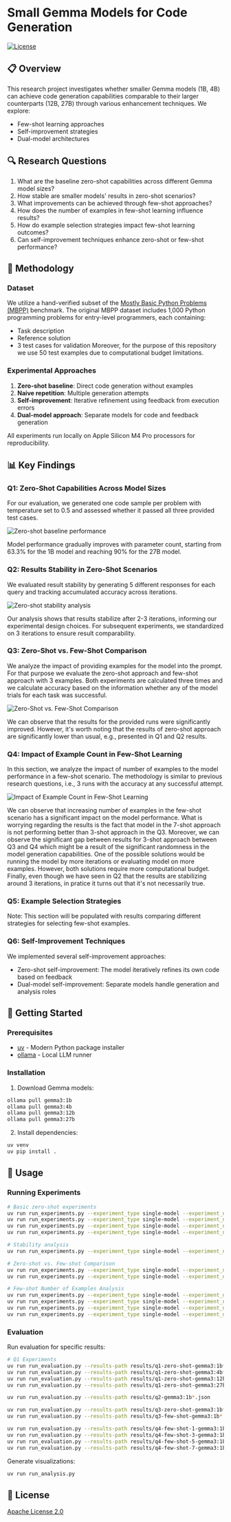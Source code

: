 # Small Gemma Models for Code Generation

[![License](https://img.shields.io/badge/License-Apache%202.0-blue.svg)](LICENSE)

## 📋 Overview

This research project investigates whether smaller Gemma models (1B, 4B) can achieve code generation capabilities comparable to their larger counterparts (12B, 27B) through various enhancement techniques. We explore:

- Few-shot learning approaches
- Self-improvement strategies
- Dual-model architectures

## 🔍 Research Questions

1. What are the baseline zero-shot capabilities across different Gemma model sizes?
2. How stable are smaller models' results in zero-shot scenarios?
3. What improvements can be achieved through few-shot approaches?
4. How does the number of examples in few-shot learning influence results?
5. How do example selection strategies impact few-shot learning outcomes?
6. Can self-improvement techniques enhance zero-shot or few-shot performance?

## 🧪 Methodology

### Dataset

We utilize a hand-verified subset of the [Mostly Basic Python Problems (MBPP)](https://github.com/google-research/google-research/tree/master/mbpp) benchmark. The original MBPP dataset includes 1,000 Python programming problems for entry-level programmers, each containing:
- Task description
- Reference solution
- 3 test cases for validation
Moreover, for the purpose of this repository we use 50 test examples due to computational budget limitations.

### Experimental Approaches

1. **Zero-shot baseline**: Direct code generation without examples
2. **Naive repetition**: Multiple generation attempts
3. **Self-improvement**: Iterative refinement using feedback from execution errors
4. **Dual-model approach**: Separate models for code and feedback generation

All experiments run locally on Apple Silicon M4 Pro processors for reproducibility.

## 📊 Key Findings

### Q1: Zero-Shot Capabilities Across Model Sizes

For our evaluation, we generated one code sample per problem with temperature set to $0.5$ and assessed whether it passed all three provided test cases.

![Zero-shot baseline performance](figures/Q1_baselines.png)

Model performance gradually improves with parameter count, starting from 63.3% for the 1B model and reaching 90% for the 27B model.

### Q2: Results Stability in Zero-Shot Scenarios

We evaluated result stability by generating 5 different responses for each query and tracking accumulated accuracy across iterations.

![Zero-shot stability analysis](figures/Q2_stability.png)

Our analysis shows that results stabilize after 2-3 iterations, informing our experimental design choices. For subsequent experiments, we standardized on 3 iterations to ensure result comparability.

### Q3: Zero-Shot vs. Few-Shot Comparison
We analyze the impact of providing examples for the model into the prompt. For that purpose we evaluate the zero-shot approach and few-shot approach with 3 examples. Both experiments are calculated three times and we calculate accuracy based on the information whether any of the model trials for each task was successful.

![Zero-Shot vs. Few-Shot Comparison](figures/Q3_few_shot_improvement.png)

We can observe that the results for the provided runs were significantly improved. However, it's worth noting that the results of zero-shot approach are significantly lower than usual, e.g., presented in Q1 and Q2 results.


### Q4: Impact of Example Count in Few-Shot Learning
In this section, we analyze the impact of number of examples to the model performance in a few-shot scenario. The methodology is similar to previous research questions, i.e., 3 runs with the accuracy at any successful attempt.

![Impact of Example Count in Few-Shot Learning](figures/Q4_few_shot_number_of_examples.png)

We can observe that increasing number of examples in the few-shot scenario has a significant impact on the model performance. What is worrying regarding the results is the fact that model in the 7-shot approach is not performing better than 3-shot approach in the Q3. Moreover, we can observe the significant gap between results for 3-shot approach between Q3 and Q4 which might be a result of the significant randomness in the model generation capabilities. One of the possible solutions would be running the model by more iterations or evaluating model on more examples. However, both solutions require more computational budget. Finally, even though we have seen in Q2 that the results are stabilizing around 3 iterations, in pratice it turns out that it's not necessarily true.

### Q5: Example Selection Strategies
Note: This section will be populated with results comparing different strategies for selecting few-shot examples.

### Q6: Self-Improvement Techniques
We implemented several self-improvement approaches:

- Zero-shot self-improvement: The model iteratively refines its own code based on feedback
- Dual-model self-improvement: Separate models handle generation and analysis roles

## 🚀 Getting Started

### Prerequisites

- [uv](https://github.com/astral-sh/uv) - Modern Python package installer
- [ollama](https://ollama.com/download) - Local LLM runner

### Installation

1. Download Gemma models:
```bash
ollama pull gemma3:1b
ollama pull gemma3:4b
ollama pull gemma3:12b
ollama pull gemma3:27b
```

2. Install dependencies:
```bash
uv venv
uv pip install .
```

## 🔧 Usage

### Running Experiments

```bash
# Basic zero-shot experiments
uv run run_experiments.py --experiment_type single-model --experiment_name q1-zero-shot-gemma3:1b --model_name gemma3:1b
uv run run_experiments.py --experiment_type single-model --experiment_name q1-zero-shot-gemma3:4b --model_name gemma3:4b
uv run run_experiments.py --experiment_type single-model --experiment_name q1-zero-shot-gemma3:12b --model_name gemma3:12b
uv run run_experiments.py --experiment_type single-model --experiment_name q1-zero-shot-gemma3:27b --model_name gemma3:27b

# Stability analysis
uv run run_experiments.py --experiment_type single-model --experiment_name q2-gemma3:1b --model_name gemma3:1b --num-iterations 5

# Zero-shot vs. Few-shot Comparison
uv run run_experiments.py --experiment_type single-model --experiment_name q3-zero-shot-gemma3:1b --model_name gemma3:1b --num-iterations 3 --num-few-shot-examples 0
uv run run_experiments.py --experiment_type single-model --experiment_name q3-few-shot-gemma3:1b --model_name gemma3:1b --num-iterations 3 --num-few-shot-examples 3

# Few-shot Number of Examples Analysis
uv run run_experiments.py --experiment_type single-model --experiment_name q4-few-shot-1-gemma3:1b --model_name gemma3:1b --num-iterations 3 --num-few-shot-examples 1
uv run run_experiments.py --experiment_type single-model --experiment_name q4-few-shot-3-gemma3:1b --model_name gemma3:1b --num-iterations 3 --num-few-shot-examples 3
uv run run_experiments.py --experiment_type single-model --experiment_name q4-few-shot-5-gemma3:1b --model_name gemma3:1b --num-iterations 3 --num-few-shot-examples 5
uv run run_experiments.py --experiment_type single-model --experiment_name q4-few-shot-7-gemma3:1b --model_name gemma3:1b --num-iterations 3 --num-few-shot-examples 7
```

### Evaluation

Run evaluation for specific results:
```bash
# Q1 Experiments
uv run run_evaluation.py --results-path results/q1-zero-shot-gemma3:1b*.json
uv run run_evaluation.py --results-path results/q1-zero-shot-gemma3:4b*.json
uv run run_evaluation.py --results-path results/q1-zero-shot-gemma3:12b*.json
uv run run_evaluation.py --results-path results/q1-zero-shot-gemma3:27b*.json

uv run run_evaluation.py --results-path results/q2-gemma3:1b*.json

uv run run_evaluation.py --results-path results/q3-zero-shot-gemma3:1b*.json
uv run run_evaluation.py --results-path results/q3-few-shot-gemma3:1b*.json

uv run run_evaluation.py --results-path results/q4-few-shot-1-gemma3:1b*.json
uv run run_evaluation.py --results-path results/q4-few-shot-3-gemma3:1b*.json
uv run run_evaluation.py --results-path results/q4-few-shot-5-gemma3:1b*.json
uv run run_evaluation.py --results-path results/q4-few-shot-7-gemma3:1b*.json
```

Generate visualizations:
```bash
uv run run_analysis.py
```

## 📝 License

[Apache License 2.0](LICENSE)
